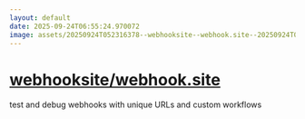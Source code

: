 ```yaml
---
layout: default
date: 2025-09-24T06:55:24.970072
image: assets/20250924T052316378--webhooksite--webhook.site--20250924T055729176--cropped.png
---
```


# [webhooksite/webhook.site](https://github.com/webhooksite/webhook.site)

test and debug webhooks with unique URLs and custom workflows
